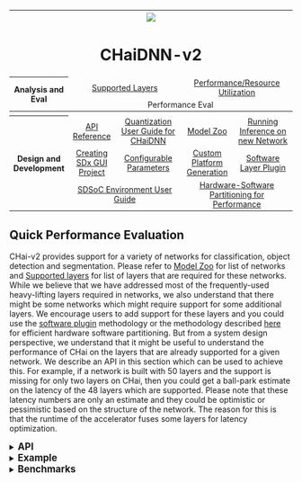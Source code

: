 <table style="width:100%">
<tr>
<th width="100%" colspan="6"><img src="https://www.xilinx.com/content/dam/xilinx/imgs/press/media-kits/corporate/xilinx-logo.png" width="30%"/><h1>CHaiDNN-v2</h2>
</th>
</tr>
  <tr>
    <th rowspan="6" width="17%">Analysis and Eval</th>
   </tr>
<tr>
	<td align="center" colspan="2"><a href="../docs/SUPPORTED_LAYERS.md">Supported Layers</a></td>
	<td align="center" colspan="2"><a href="../docs/PERFORMANCE_SNAPSHOT.md">Performance/Resource Utilization</a></td>
</tr>
  <tr></tr>
<tr>
	<td align="center" colspan="4">Performance Eval</td>	
</tr>
<tr></tr>
    <tr></tr>
  <tr><th colspan="6"></th></tr>

  <tr></tr>
  <tr>
     <th rowspan="7" width="17%">Design and Development</th>
   </tr>

<tr>
	<td  align="center"><a href="../docs/API.md">API Reference</a></td>
	<td  align="center"><a href="../docs/QUANTIZATION.md">Quantization User Guide for CHaiDNN</a></td>
	<td  align="center"><a href="../docs/MODELZOO.md">Model Zoo</a></td>
	<td  align="center"><a href="../docs/RUN_NEW_NETWORK.md">Running Inference on new Network</a></td>
</tr>
  <tr></tr>
<tr>
	<td  align="center"><a href="../docs/BUILD_USING_SDX_GUI.md">Creating SDx GUI Project</a></td>
	<td  align="center"><a href="../docs/CONFIGURABLE_PARAMS.md">Configurable Parameters</a></td>
	<td  align="center"><a href="../docs/CUSTOM_PLATFORM_GEN.md">Custom Platform Generation</a></td>
	<td  align="center"><a href="../docs/SOFTWARE_LAYER_PLUGIN.md">Software Layer Plugin</a></td>
</tr>
  <tr></tr>
<tr>
	<td  align="center" colspan="2"><a href="https://www.xilinx.com/support/documentation/sw_manuals/xilinx2017_4/ug1027-sdsoc-user-guide.pdf">SDSoC Environment User Guide</a></td>	
	<td align="center" colspan="2"><a href="../docs/HW_SW_PARTITIONING.md">Hardware-Software Partitioning for Performance</a></td>

</tr>  
</table>


## Quick Performance Evaluation
CHai-v2 provides support for a variety of networks for classification, object detection and segmentation. Please refer to [Model Zoo](./MODELZOO.md) for list of networks and [Supported layers](./SUPPORTED_LAYERS.md) for list of layers that are required for these networks. While we believe that we have addressed most of the frequently-used heavy-lifting layers required in networks, we also understand that there might be some networks which might require support for some additional layers. We encourage users to add support for these layers and you could use the [software plugin](./SOFTWARE_LAYER_PLUGIN.md) methodology or the methodology described [here](./HW_SW_PARTITIONING.md) for efficient hardware software partitioning. But from a system design perspective, we understand that it might be useful to understand the performance of CHai on the layers that are already supported for a given network. We describe an API in this section which can be used to achieve this. For example, if a network is built with 50 layers and the support is missing for only two layers on CHai, then you could get a ball-park estimate on the latency of the 48 layers which are supported. Please note that these latency numbers are only an estimate and they could be optimistic or pessimistic based on the structure of the network. The reason for this is that the runtime of the accelerator fuses some layers for latency optimization.

<details>
<summary><big><strong>API</strong></big></summary>

`xiEval()` evaluates the performance of given layers and logs them in a CSV file.

**Syntax**

```c++
int xiEval (std::string &layerspec_csv);
```
**Parameters**
- `layerspec_csv` : Input CSV file containing list of layers with respective input arguments. See [Eval CSV format](./images/Eval.xlsx) for more details.

</details>

<details>
<summary><big><strong>Example</strong></big></summary>

Below is the argument sequence in CSV, which needs to be followed for all the supported layers.

<div align="center">
  <img src="./images/eval.JPG"><br><br>
</div>

The output of the API is logged into another CSV file. Example input and output CSV files will look as depicted below.

Input CSV :
<div align="center">
  <img src="./images/eval_in.JPG"><br><br>
</div>
Output CSV :
<div align="center">
  <img src="./images/eval_out.JPG"><br><br>
</div>
</details>

<details>
<summary><big><strong>Benchmarks</strong></big></summary>

Below is a table with benchmarks of networks evaluated by `xiEval()` API.

<div align="center">
  <img src="./images/benchmarks.JPG"><br><br>
</div>

</details>



